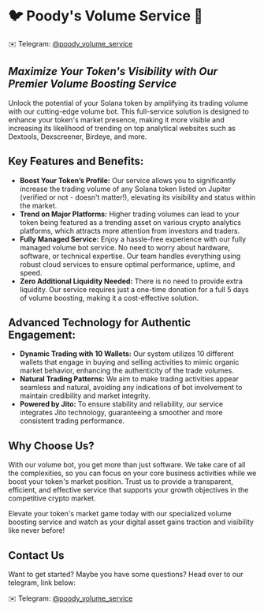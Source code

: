 # 🐦 Poody's Volume Service 🚀

✉️ Telegram: [@poody_volume_service](https://t.me/poody_volume_service)

## *Maximize Your Token's Visibility with Our Premier Volume Boosting Service*

Unlock the potential of your Solana token by amplifying its trading volume with our cutting-edge volume bot. This full-service solution is designed to enhance your token's market presence, making it more visible and increasing its likelihood of trending on top analytical websites such as Dextools, Dexscreener, Birdeye, and more.

## Key Features and Benefits:

- **Boost Your Token’s Profile:** Our service allows you to significantly increase the trading volume of any Solana token listed on Jupiter (verified or not - doesn't matter!), elevating its visibility and status within the market.
- **Trend on Major Platforms:** Higher trading volumes can lead to your token being featured as a trending asset on various crypto analytics platforms, which attracts more attention from investors and traders.
- **Fully Managed Service:** Enjoy a hassle-free experience with our fully managed volume bot service. No need to worry about hardware, software, or technical expertise. Our team handles everything using robust cloud services to ensure optimal performance, uptime, and speed.
- **Zero Additional Liquidity Needed:** There is no need to provide extra liquidity. Our service requires just a one-time donation for a full 5 days of volume boosting, making it a cost-effective solution.

## Advanced Technology for Authentic Engagement:

- **Dynamic Trading with 10 Wallets:** Our system utilizes 10 different wallets that engage in buying and selling activities to mimic organic market behavior, enhancing the authenticity of the trade volumes.
- **Natural Trading Patterns:** We aim to make trading activities appear seamless and natural, avoiding any indications of bot involvement to maintain credibility and market integrity.
- **Powered by Jito:** To ensure stability and reliability, our service integrates Jito technology, guaranteeing a smoother and more consistent trading performance.

## Why Choose Us?

With our volume bot, you get more than just software. We take care of all the complexities, so you can focus on your core business activities while we boost your token's market position. Trust us to provide a transparent, efficient, and effective service that supports your growth objectives in the competitive crypto market.

Elevate your token's market game today with our specialized volume boosting service and watch as your digital asset gains traction and visibility like never before!

## Contact Us

Want to get started? Maybe you have some questions? Head over to our telegram, link below:

✉️ Telegram: [@poody_volume_service](https://t.me/poody_volume_service)
